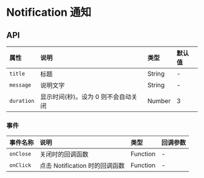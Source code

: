 # Notification 通知

<Common-Democode title="" description="">
  <notification-demo1 />
  <highlight-code slot="codeText" lang="vue">
    <template>
      <section>
        <a-button @click="onClick">通知</a-button>
      </section>
    </template>
    <script>
    export default {
      methods: {
        onClick () {
          this.$notify({
            title: '提示',
            message: '消息1'
          })
        }
      },
    }
    </script>
  </highlight-code>
</Common-Democode>


## API

属性 |	说明	| 类型 |	默认值
:--- | :--- | :--- | :---
`title` | 标题 | String | -
`message` | 说明文字 | String | -
`duration` | 显示时间(秒)。设为 0 则不会自动关闭 | Number | 3

### 事件
事件名称 |	说明	| 类型 |	回调参数
:--- | :--- | :--- | :---
`onClose` | 关闭时的回调函数 | Function | -
`onClick` | 点击 Notification 时的回调函数 | Function | -


